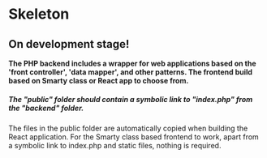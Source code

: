 # Skeleton

## On development stage!

**The PHP backend includes a wrapper for web applications based on the 'front controller', 'data mapper', and other patterns.
The frontend build based on Smarty class or React app to choose from.**

##### The "public" folder should contain a symbolic link to "index.php" from the "backend" folder.

The files in the public folder are automatically copied when building the React application.
For the Smarty class based frontend to work, apart from a symbolic link to index.php and static files, nothing is required.
